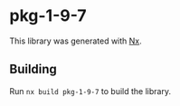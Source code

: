 # pkg-1-9-7

This library was generated with [Nx](https://nx.dev).

## Building

Run `nx build pkg-1-9-7` to build the library.
